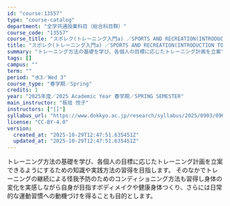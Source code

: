 ```yaml
---
id: "course:13557"
type: "course-catalog"
department: "全学共通授業科目（総合科目群）"
course_code: "13557"
course_title: "スポレク(トレーニング入門a) ／SPORTS AND RECREATION(INTRODUCTION TO TRAINING (A))"
title: "スポレク(トレーニング入門a) ／SPORTS AND RECREATION(INTRODUCTION TO TRAINING (A))"
summary: "トレーニング方法の基礎を学び、各個人の目標に応じたトレーニング計画を立案できるようにするための知識や実践方法の習得を目指します。 そのなかでトレーニングの継続による怪我予防のためのコンディショニング方法も習得し身体の変化を実感しながら自身が…"
tags: []
campus: ""
term: ""
period: "水3／Wed 3"
course_type: "春学期／Spring"
credits: 1
year: "2025年度／2025 Academic Year 春学期／SPRING SEMESTER"
main_instructor: "板垣 悦子"
instructors: ["[]"]
syllabus_url: "https://www.dokkyo.ac.jp/research/syllabus/2025/0903/0903_13557_ja_JP.html"
license: "CC-BY-4.0"
version:
  created_at: "2025-10-29T12:47:51.635451Z"
  updated_at: "2025-10-29T12:47:51.635451Z"
---
```

トレーニング方法の基礎を学び、各個人の目標に応じたトレーニング計画を立案できるようにするための知識や実践方法の習得を目指します。 そのなかでトレーニングの継続による怪我予防のためのコンディショニング方法も習得し身体の変化を実感しながら自身が目指すボディメイクや健康身体つくり、さらには日常的な運動習慣への動機づけを得ることも目的とします。
